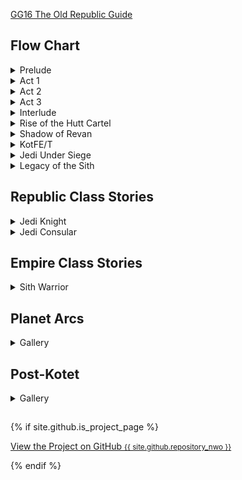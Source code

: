 [GG16 The Old Republic Guide](GG16_The_Old_Republic.pdf)

## Flow Chart
<details><summary>Prelude</summary><img src="img/swtor.1.0.png" /></details>
<details><summary>Act 1</summary><img src="img/swtor.1.1.png" /></details>
<details><summary>Act 2</summary><img src="img/swtor.1.2.png" /></details>
<details><summary>Act 3</summary><img src="img/swtor.1.3.png" /></details>
<details><summary>Interlude</summary><img src="img/swtor.1.4.png" /></details>
<details><summary>Rise of the Hutt Cartel</summary><img src="img/swtor.2.png" /></details>
<details><summary>Shadow of Revan</summary><img src="img/swtor.3.png" /></details>
<details><summary>KotFE/T</summary><img src="img/swtor.4.5.png" /></details>
<details><summary>Jedi Under Siege</summary><img src="img/swtor.6.png" /></details>
<details><summary>Legacy of the Sith</summary><img src="img/swtor.7.png" /></details>

## Republic Class Stories

<details><summary>Jedi Knight</summary>
<ul>
<li><a href="/swtor.knight.1.0.1.tython">swtor.knight.1.0.1.tython</a></li>
<li><a href="/swtor.knight.1.0.2.fleet">swtor.knight.1.0.2.fleet</a></li>
<li><a href="/swtor.knight.1.0.3.coruscant">swtor.knight.1.0.3.coruscant</a></li>
<li><a href="/swtor.knight.1.1.1.ord.mantell">swtor.knight.1.1.1.ord.mantell</a></li>
<li><a href="/swtor.knight.1.1.2.taris">swtor.knight.1.1.2.taris</a></li>
<li><a href="/swtor.knight.1.1.3.nar.shaddaa">swtor.knight.1.1.3.nar.shaddaa</a></li>
<li><a href="/swtor.knight.1.1.4.abandonded.mining.facility.and.tython">swtor.knight.1.1.4.abandonded.mining.facility.and.tython</a></li>
<li><a href="/swtor.knight.1.1.5.alderaan">swtor.knight.1.1.5.alderaan</a></li>
<li><a href="/swtor.knight.1.1.6.tatooine">swtor.knight.1.1.6.tatooine</a></li>
<li><a href="/swtor.knight.1.1.7.uphrades">swtor.knight.1.1.7.uphrades</a></li>
<li><a href="/swtor.knight.1.1.8.opressor.and.tython">swtor.knight.1.1.8.opressor.and.tython</a></li>
<li><a href="/swtor.knight.1.2.1.balmorra">swtor.knight.1.2.1.balmorra</a></li>
<li><a href="/swtor.knight.1.2.2.quesh">swtor.knight.1.2.2.quesh</a></li>
<li><a href="/swtor.knight.1.2.3.hoth">swtor.knight.1.2.3.hoth</a></li>
<li><a href="/swtor.knight.1.2.4.fp.jedi.prisoner.taral.v.maelstrom.prison">swtor.knight.1.2.4.fp.jedi.prisoner.taral.v.maelstrom.prison</a></li>
<li><a href="/swtor.knight.1.2.5.emperor.fortress">swtor.knight.1.2.5.emperor.fortress</a></li>
<li><a href="/swtor.knight.1.3.1.belsavis">swtor.knight.1.3.1.belsavis</a></li>
<li><a href="/swtor.knight.1.3.2.korriban.flame">swtor.knight.1.3.2.korriban.flame</a></li>
<li><a href="/swtor.knight.1.3.3.voss">swtor.knight.1.3.3.voss</a></li>
<li><a href="/swtor.knight.1.3.4.corellia">swtor.knight.1.3.4.corellia</a></li>
<li><a href="/swtor.knight.1.3.5.dromund.kaas">swtor.knight.1.3.5.dromund.kaas</a></li>
</ul>
</details>

<details><summary>Jedi Consular</summary>

<h3>Prologue</h3>

<p>In a time of great turmoil across the galaxy, a gifted Padawan travels to the Jedi’s ancient homeworld of Tython to complete the final trials and become a fully fledged Jedi. Under the tutelage of Master Yuon Par, an unorthodox but experienced teacher and historian, a sinister plot is uncovered that could bring about the destruction of the Jedi Order.</p>

<p>Embodying the true skill and dedication, the Padawan confronts the spirit of an ancient Jedi known as Rajivari, and defeats a vengeful young man who had pledged himself to learning Rajivari’s secrets. Impressed by these exceptional achievements, the Jedi Council promotes Yuon’s Padawan to full membership in the Order as its newest Consular. However, this powerful Jedi’s adventures are only just beginning…</p>

<h3>Chapter One: The Plague of Lord Vivicar</h3>

<p>As the Consular ascends to the rank of full Jedi, several of the galaxy’s most talented Jedi Masters are suddenly stricken with a mysterious illness. This plague cripples its victims with paranoia and madness, driving them towards the dark side of the Force. Master Yuon Par is one of the first to suffer the strange plague’s effects, leaving her determined former student to seek out an ancient shielding technique, which may be Yuon’s only hope. The technique is a success and Yuon is saved from the plague’s worst effects. The Consular – now the only Jedi in the galaxy who knows the secrets of this shielding technique – sets out on a dangerous adventure to seek out others afflicted by the plague and determine its cause.</p>

<p>After a long and difficult search, the Consular discovers that the plague was created long ago, by an ancient Sith who possesses terrifying power. The identity of the man responsible for the plague’s reemergence is also revealed: a Sith Lord known as Vivicar. A corrupted former Jedi, Vivicar sought revenge against the Jedi who had left him for dead during a mission to the corrupted world of Malachor III. Vivicar unleashed the plague upon these Jedi, which forced them to relive that fateful mission.</p>

<p>Boarding Vivicar’s flagship, the Consular challenges and defeats Vivicar, only to discover that Vivicar is possessed by the spirit of the plague’s original creator, the ancient Sith Lord Terrak Morrhage. The Consular faces a near-impossible choice: risk attempting to redeem Vivicar and restore every Jedi afflicted with his plague, or cut Vivicar down, which would kill every plague-stricken Jedi, but would also destroy the plague and its evil, forever.</p>

<h3>Chapter Two: The Rift Alliance</h3>

<p>Having demonstrated exceptional wisdom and skill, the Consular is granted the rank of Master just in time for a new and challenging assignment. With many Republic member-worlds losing faith that the Empire can be defeated, ad group of indispensable planets, including Balmorra, Saleucami, Manaan, Aeten II, and Erigorm, have bonded together to form the Rift Alliance, a group of worlds nearing outright rebellion. The newly promoted Jedi Consular is charged by the Supreme Chancellor himself with the task of aiding these worlds and re-forging their shattered trust in the Republic.</p>

<p>Traveling across the galaxy, the Consular works with Rift Alliance representatives to protect their worlds and win their trust. But a sudden betrayal by a member of the Alliance reveals that the Republic and the Jedi Order have both been infiltrated by an unknown number of spies known as the Children of the Emperor. Manipulated by the Emperor’s power, these spies are ignorant of the evil lurking inside them. Not even the Jedi can sense their corruption. But with a full-scale war erupting across the galaxy, the Children are about to “awaken” and strike where the Republic is most vulnerable.</p>

<h3>Chapter Three: Children of the Emperor</h3>

<p>Faced with undetectable infiltrators and a full-scale Imperial onslaught, the Consular and the Rift Alliance work together to recruit new Republic allies. The Consular rallies an army of powerful allies on the distant worlds of Voss and Belsavis and leads their charge to the embattled world of Corellia. There, the Children of the Emperor have fully awakened and spread chaos in the Republic ranks. Perhaps worst of all, the Childrens’ leader, the “First Son” is revealed to be a trusted and longtime member of the Jedi Council.</p>

<p>Acting on the Consular’s advice, the armies of the Rift Alliance gradually push back the Empire’s forces on Corellia to uncover the First Son’s hiding place. The determined Consular launches a last-ditch assault against the First Son’s lair. In a climactic final battle with the galaxy at stake, these two masters of the Force cross sabers. The Consular ultimately defeats the First Son and emerges victorious. Without the First Son’s protection, the Children of the Emperor are revealed to the Jedi, allowing the Republic to steel itself against the Empire. Meanwhile the Consular is saluted as a hero of the order, ready for whatever challenges lie ahead.</p>

<ul>
<li><a href="/swtor.consular.companions">swtor.consular.companions</a></li>
<li><a href="/swtor.consular.0.1.tython">swtor.consular.0.1.tython</a></li>
<li><a href="/swtor.consular.1.1.coruscant">swtor.consular.1.1.coruscant</a></li>
<li><a href="/swtor.consular.1.2.taris">swtor.consular.1.2.taris</a></li>
<li><a href="/swtor.consular.1.3.nar.shaddaa">swtor.consular.1.3.nar.shaddaa & Carida</a></li>
<li><a href="/swtor.consular.1.4.tatooine">swtor.consular.1.4.tatooine</a></li>
<li><a href="/swtor.consular.1.5.alderaan">swtor.consular.1.5.alderaan</a></li>
<li><a href="/swtor.consular.2.1.balmorra">swtor.consular.2.1.balmorra</a></li>
<li><a href="/swtor.consular.2.2.quesh">swtor.consular.2.2.quesh</a></li>
<li><a href="/swtor.consular.2.3.hoth">swtor.consular.2.3.hoth</a></li>
<li><a href="/swtor.consular.3.1.belsavis">swtor.consular.3.1.belsavis</a></li>
<li><a href="/swtor.consular.3.2.voss">swtor.consular.3.2.voss & Javelin</a></li>
<li><a href="/swtor.consular.3.3.corellia">swtor.consular.3.3.corellia</a></li>
</ul>
</details>

## Empire Class Stories

<details><summary>Sith Warrior</summary>

https://www.swtor.com/info/news/blog/20150903-0

<h3>Prologue</h3>

As peace crumbles between the Empire and Republic, mighty new Sith are needed
to lead the charge in the coming war.One such Force-sensitive is fated to rise rapidly to power and become one of the most powerful Sith in the galaxy. Under the instruction of Overseer Tremel, this privileged acolyte begins an accelerated training regimen in the Sith Academy of Korriban. The acolyte conquers the Sith trials, dominates the other students, and displays unrivaled strength in battle to become the cunning Sith Lord Darth `Baras`’s apprentice and the Empire’s newest, most promising Sith Warrior.

<h3> Chapter One: Hunt for the Padawan</h3>

The Sith warrior bows to Darth `Baras`, a cunning and cruel Sith spymaster whose vast network of agents has infiltrated every level of the Republic. When an unknown force begins exposing `Baras`’s agents, he directs his Sith apprentice to root out and destroy this menace to his spy network. Together, Master and apprentice discover the threat: a young Padawan with the ability to discern the true nature of any being. Guided by Jedi Master Nomen Karr, an old rival of Darth `Baras`, this Padawan uses the Force to sense the embedded spies and single-handedly tears down decades of `Baras`’s work.

At `Baras`’s direction, the Sith warrior hunts across the galaxy in pursuit of Nomen Karr and his clairvoyant Padawan. When the Sith warrior finally discovers the identity of the Padawan – a former Alderaanian handmaiden named Jaesa Willsaam – Darth `Baras` orchestrates a plan to utterly destroy Nomen Karr and lure Jaesa out of hiding. The Sith warrior ultimately strikes down Nomen Karr and holds the Jedi Master captive to draw Jaesa from her seclusion. Jaesa fights valiantly to save her Master, but the Sith’s strength in the dark side overpowers the fledgling Padawan. The Sith warrior then breaks Jaesa and takes her as an apprentice, saving Darth `Baras`’s spy network and dealing the final devastating blow to the Jedi Master Nomen Karr.

<h3> Chapter Two: Plan Zero</h3>

With his spy network saved, Darth `Baras` rewards his apprentice with the rank of Sith Lord, and bids the warrior to carry out Plan Zero. This new task is key to Darth `Baras`’s master strategy designed to decapitate the upper echelon of the Republic’s military leadership and goad the Republic into war.

Acting on intelligence from Darth `Baras`’s spy network, the Sith warrior wages a devastating campaign to hunt down and destroy the Republic’s top military leaders. The warrior completes Plan Zero and pushes the Republic to the brink of war – just as Darth `Baras`’s Master, the powerful Dark Council member Darth Vengean, desires. But when Darth `Baras` secretly betrays his Master and leads Vengean’s flagship into a Republic ambush, Vengean loses face in the Empire. On Darth `Baras`’s bidding, the warrior defeats Darth Vengean in a ferocious duel in the Citadel of Dromund Kaas. When Vengean falls, Darth `Baras` claims his former Master’s Dark Council seat and the galaxy erupts once more into open warfare.

<h3> Chapter Three: Revenge of the Wrath</h3>

Fearful of his apprentice’s growing power, Darth `Baras` enacts a plot to kill the mighty Sith warrior. A subterranean cave-in nearly crushes the Sith, until the wounded Sith Lord is saved from the rubble by a secretive and mysterious group known as the Emperor’s Hand. They anoint the Sith warrior as the Emperor’s personal executioner – the Emperor’s Wrath. The Hand then reveals that Darth `Baras` intends to usurp the Emperor’s power, an act of treason only made possible because the absent Emperor is preparing for a greater calling. `Baras` plots to rule by falsely claiming to speak the Emperor’s will. Fueled by revenge and guided by the Emperor’s Hand, the Sith warrior sets out to destroy Darth `Baras` before he seizes control of the Empire. The Emperor’s Wrath joins forces with Darth Vowrawn, a charming member of the Dark Council, to weaken `Baras` and support the challenge against the Wrath’s former Master. When all the pieces are in place, the Wrath prepares for the final crushing assault against Darth `Baras`.

The Emperor’s Wrath ultimately marches into the Dark Council chambers to expose Darth `Baras` as a fraud and traitor who lies about speaking the Emperor’s will. But to prove such a bold claim to the Dark Council, the Wrath battles Darth `Baras` in a fierce duel. The Wrath emerges triumphant, striking down the ruined and seething Darth `Baras`. With vengeance delivered and the Emperor’s will satisfied, the Dark Council bows to the unquestionable might of the Emperor’s Wrath.

<ul>
<li><a href="/swtor.warrior.0.1.korriban">swtor.warrior.0.1.korriban</a></li>
</ul>


- [swtor.warrior.0.1.korriban](https://xrxfxt.github.io/swtor.warrior.0.1.korriban/)
- [swtor.warrior.0.2.dromund.kaas](https://xrxfxt.github.io/swtor.warrior.0.2.dromund.kaas/)
- [swtor.warrior.1.1.balmorra](https://xrxfxt.github.io/swtor.warrior.1.1.balmorra/)
- [swtor.warrior.1.2.nar.shaddaa](https://xrxfxt.github.io/swtor.warrior.1.2.nar.shaddaa/)
- [swtor.warrior.1.3.tatooine](https://xrxfxt.github.io/swtor.warrior.1.3.tatooine/)
- [swtor.warrior.1.4.alderaan](https://xrxfxt.github.io/swtor.warrior.1.4.alderaan/)

</details>


## Planet Arcs
<details><summary>Gallery</summary><ul>
<li><a href="/swtor.planet.01.coruscant">swtor.planet.01.coruscant</a></li>
</ul></details>

## Post-Kotet
<details><summary>Gallery</summary><ul>
<li><a href="/swtor.post.kotet">swtor.post.kotet</a></li>
</ul></details>

##
{% if site.github.is_project_page %}
  <p class="view"><a href="{{ site.github.repository_url }}">View the Project on GitHub <small>{{ site.github.repository_nwo }}</small></a></p>
{% endif %}
